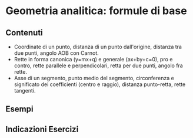 # Geometria analitica: formule di base

## Contenuti

- Coordinate di un punto, distanza di un punto dall'origine, distanza tra due punti, angolo AOB con Carnot.
- Rette in forma canonica (y=mx+q) e generale (ax+by+c=0), pro e contro, rette parallele e perpendicolari, retta per due punti, angolo fra rette.
- Asse di un segmento, punto medio del segmento, circonferenza e significato dei coefficienti (centro e raggio), distanza punto-retta, rette tangenti.

## Esempi

## Indicazioni Esercizi
